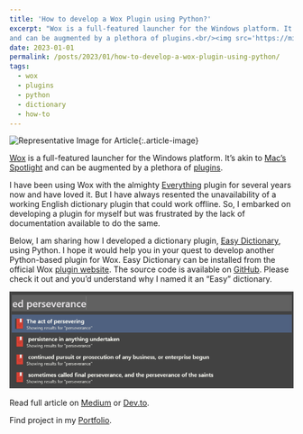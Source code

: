 ```yaml
---
title: 'How to develop a Wox Plugin using Python?'
excerpt: "Wox is a full-featured launcher for the Windows platform. It’s akin to Mac’s Spotlight
and can be augmented by a plethora of plugins.<br/><img src='https://miro.medium.com/v2/resize:fit:1400/format:webp/1*NI8lvSl8yuv8QUcDfKtMAg.jpeg' width='50%'>"
date: 2023-01-01
permalink: /posts/2023/01/how-to-develop-a-wox-plugin-using-python/
tags:
  - wox
  - plugins
  - python
  - dictionary
  - how-to
---
```


![Representative Image for
Article](https://miro.medium.com/v2/resize:fit:1400/format:webp/1*NI8lvSl8yuv8QUcDfKtMAg.jpeg){:.article-image}

[Wox](http://www.wox.one/) is a full-featured launcher for the Windows platform. It’s
akin to [Mac’s Spotlight](https://support.apple.com/en-in/guide/mac-help/mchlp1008/mac)
and can be augmented by a plethora of [plugins](http://www.wox.one/plugin).

I have been using Wox with the almighty
[Everything](https://www.voidtools.com/support/everything/) plugin for several years now
and have loved it. But I have always resented the unavailability of a working English
dictionary plugin that could work offline. So, I embarked on developing a plugin for
myself but was frustrated by the lack of documentation available to do the same.

Below, I am sharing how I developed a dictionary plugin, [Easy
Dictionary](http://www.wox.one/plugin/351), using Python. I hope it would help you in
your quest to develop another Python-based plugin for Wox. Easy Dictionary can be
installed from the official Wox [plugin website](http://www.wox.one/plugin/351). The
source code is available on
[GitHub](https://github.com/ashu-tosh-kumar/Wox.Plugin.eDict). Please check it out and
you’d understand why I named it an “Easy” dictionary.

![Easy Dictionary Usage Image](https://github.com/ashu-tosh-kumar/Wox.Plugin.eDict/raw/development/.sample_images/ed-screenshot1.png)

Read full article on
[Medium](https://at-k.medium.com/how-to-develop-a-wox-plugin-using-python-8f2372281d7)
or [Dev.to](https://dev.to/atkumar/how-to-develop-a-wox-plugin-using-python-1omc).

Find project in my [Portfolio](https://ashu-tosh-kumar.github.io/portfolio/portfolio-99998-easy-dict/).
